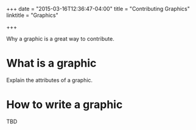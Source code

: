 +++
date = "2015-03-16T12:36:47-04:00"
title = "Contributing Graphics"
linktitle = "Graphics"

+++

Why a graphic is a great way to contribute. 


# What is a graphic

Explain the attributes of a graphic.

# How to write a graphic

TBD